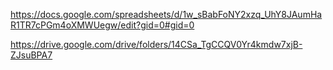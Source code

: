 https://docs.google.com/spreadsheets/d/1w_sBabFoNY2xzq_UhY8JAumHaR1TR7cPGm4oXMWUegw/edit?gid=0#gid=0

https://drive.google.com/drive/folders/14CSa_TgCCQV0Yr4kmdw7xjB-ZJsuBPA7
